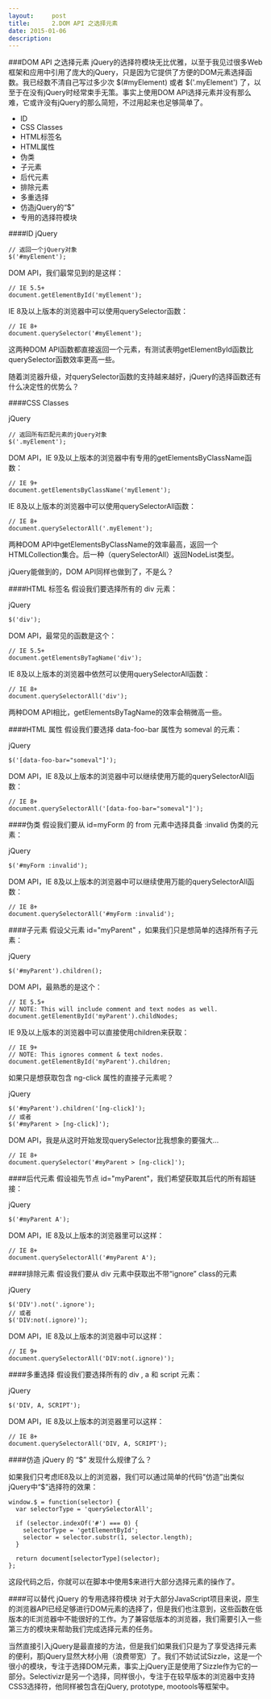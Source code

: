 ```yaml
---
layout:     post
title:      2.DOM API 之选择元素
date: 2015-01-06
description: 
---
```

###DOM API 之选择元素
jQuery的选择符模块无比优雅，以至于我见过很多Web框架和应用中引用了庞大的jQuery，只是因为它提供了方便的DOM元素选择函数。我已经数不清自己写过多少次 $(#myElement) 或者 $('.myElement') 了，以至于在没有jQuery时经常束手无策。事实上使用DOM API选择元素并没有那么难，它或许没有jQuery的那么简短，不过用起来也足够简单了。
<!-- more -->
- ID
- CSS Classes
- HTML标签名
- HTML属性
- 伪类
- 子元素
- 后代元素
- 排除元素
- 多重选择
- 仿造jQuery的“$”
- 专用的选择符模块

####ID
jQuery

    // 返回一个jQuery对象
    $('#myElement');

DOM API，我们最常见到的是这样：

    // IE 5.5+
    document.getElementById('myElement');
IE 8及以上版本的浏览器中可以使用querySelector函数：

    // IE 8+
    document.querySelector('#myElement');
这两种DOM API函数都直接返回一个元素，有测试表明getElementById函数比querySelector函数效率更高一些。

随着浏览器升级，对querySelector函数的支持越来越好，jQuery的选择函数还有什么决定性的优势么？

####CSS Classes

jQuery

    // 返回所有匹配元素的jQuery对象
    $('.myElement');
DOM API，IE 9及以上版本的浏览器中有专用的getElementsByClassName函数：

    // IE 9+
    document.getElementsByClassName('myElement');
IE 8及以上版本的浏览器中可以使用querySelectorAll函数：

    // IE 8+
    document.querySelectorAll('.myElement');
两种DOM API中getElementsByClassName的效率最高，返回一个HTMLCollection集合。后一种（querySelectorAll）返回NodeList类型。

jQuery能做到的，DOM API同样也做到了，不是么？

####HTML 标签名
假设我们要选择所有的 div 元素：

jQuery

    $('div');
DOM API，最常见的函数是这个：

    // IE 5.5+
    document.getElementsByTagName('div');
IE 8及以上版本的浏览器中依然可以使用querySelectorAll函数：

    // IE 8+
    document.querySelectorAll('div');
两种DOM API相比，getElementsByTagName的效率会稍微高一些。

####HTML 属性
假设我们要选择 data-foo-bar 属性为 someval 的元素：

jQuery

    $('[data-foo-bar="someval"]');
DOM API，IE 8及以上版本的浏览器中可以继续使用万能的querySelectorAll函数：

    // IE 8+
    document.querySelectorAll('[data-foo-bar="someval"]');
####伪类
假设我们要从 id=myForm 的 from 元素中选择具备 :invalid 伪类的元素：

jQuery

    $('#myForm :invalid');
DOM API，IE 8及以上版本的浏览器中可以继续使用万能的querySelectorAll函数：

    // IE 8+
    document.querySelectorAll('#myForm :invalid');
####子元素
假设父元素 id="myParent" ，如果我们只是想简单的选择所有子元素：

jQuery

    $('#myParent').children();
DOM API，最熟悉的是这个：

    // IE 5.5+
    // NOTE: This will include comment and text nodes as well.
    document.getElementById('myParent').childNodes;
IE 9及以上版本的浏览器中可以直接使用children来获取：

    // IE 9+
    // NOTE: This ignores comment & text nodes.
    document.getElementById('myParent').children;
如果只是想获取包含 ng-click 属性的直接子元素呢？

jQuery

    $('#myParent').children('[ng-click]');
    // 或者
    $('#myParent > [ng-click]');
DOM API，我是从这时开始发现querySelector比我想象的要强大…

    // IE 8+
    document.querySelector('#myParent > [ng-click]');
####后代元素
假设祖先节点 id="myParent"，我们希望获取其后代的所有超链接：

jQuery

    $('#myParent A');
DOM API，IE 8及以上版本的浏览器里可以这样：

    // IE 8+
    document.querySelectorAll('#myParent A');
####排除元素
假设我们要从 div 元素中获取出不带“ignore” class的元素

jQuery

    $('DIV').not('.ignore');
    // 或者
    $('DIV:not(.ignore)');
DOM API，IE 8及以上版本的浏览器中可以这样：

    // IE 9+
    document.querySelectorAll('DIV:not(.ignore)');
####多重选择
假设我们要选择所有的 div , a 和 script 元素：

jQuery

    $('DIV, A, SCRIPT');
DOM API，IE 8及以上版本的浏览器里可以这样：

    // IE 8+
    document.querySelectorAll('DIV, A, SCRIPT');
####仿造 jQuery 的 “$”
发现什么规律了么？

如果我们只考虑IE8及以上的浏览器，我们可以通过简单的代码“仿造”出类似jQuery中“$”选择符的效果：

```
window.$ = function(selector) {
  var selectorType = 'querySelectorAll';

  if (selector.indexOf('#') === 0) {
    selectorType = 'getElementById';
    selector = selector.substr(1, selector.length);
  }

  return document[selectorType](selector);
};
```
这段代码之后，你就可以在脚本中使用$来进行大部分选择元素的操作了。

####可以替代 jQuery 的专用选择符模块
对于大部分JavaScript项目来说，原生的浏览器API已经足够进行DOM元素的选择了，但是我们也注意到，这些函数在低版本的IE浏览器中不能很好的工作。为了兼容低版本的浏览器，我们需要引入一些第三方的模块来帮助我们完成选择元素的任务。

当然直接引入jQuery是最直接的方法，但是我们如果我们只是为了享受选择元素的便利，那jQuery显然大材小用（浪费带宽）了。我们不妨试试Sizzle，这是一个很小的模块，专注于选择DOM元素，事实上jQuery正是使用了Sizzle作为它的一部分。Selectivizr是另一个选择，同样很小，专注于在较早版本的浏览器中支持CSS3选择符，他同样被包含在jQuery, prototype, mootools等框架中。

